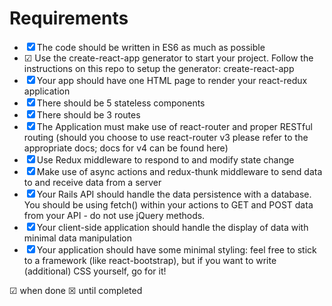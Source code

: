 # Requirements

* ☒ The code should be written in ES6 as much as possible
* ☑ Use the create-react-app generator to start your project.
    Follow the instructions on this repo to setup the generator: create-react-app
* ☒ Your app should have one HTML page to render your react-redux application
* ☒ There should be 5 stateless components
* ☒ There should be 3 routes
* ☒ The Application must make use of react-router and proper RESTful routing (should you choose to use react-router v3 please refer to the appropriate docs; docs for v4 can be found here)
* ☒ Use Redux middleware to respond to and modify state change
* ☒ Make use of async actions and redux-thunk middleware to send data to and receive data from a server
* ☒ Your Rails API should handle the data persistence with a database. You should be using fetch() within your actions to GET and POST data from your API - do not use jQuery methods.
* ☒ Your client-side application should handle the display of data with minimal data manipulation
* ☒ Your application should have some minimal styling: feel free to stick to a framework (like react-bootstrap), but if you want to write (additional) CSS yourself, go for it!


☑ when done
☒ until completed
